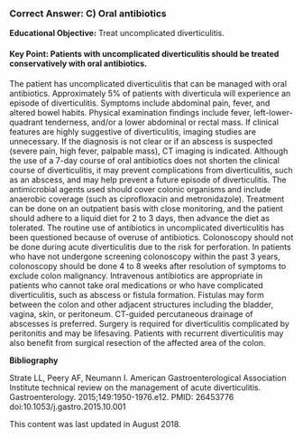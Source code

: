 
### Correct Answer: C) Oral antibiotics 

**Educational Objective:** Treat uncomplicated diverticulitis.

#### **Key Point:** Patients with uncomplicated diverticulitis should be treated conservatively with oral antibiotics.

The patient has uncomplicated diverticulitis that can be managed with oral antibiotics. Approximately 5% of patients with diverticula will experience an episode of diverticulitis. Symptoms include abdominal pain, fever, and altered bowel habits. Physical examination findings include fever, left-lower-quadrant tenderness, and/or a lower abdominal or rectal mass. If clinical features are highly suggestive of diverticulitis, imaging studies are unnecessary. If the diagnosis is not clear or if an abscess is suspected (severe pain, high fever, palpable mass), CT imaging is indicated. Although the use of a 7-day course of oral antibiotics does not shorten the clinical course of diverticulitis, it may prevent complications from diverticulitis, such as an abscess, and may help prevent a future episode of diverticulitis. The antimicrobial agents used should cover colonic organisms and include anaerobic coverage (such as ciprofloxacin and metronidazole). Treatment can be done on an outpatient basis with close monitoring, and the patient should adhere to a liquid diet for 2 to 3 days, then advance the diet as tolerated. The routine use of antibiotics in uncomplicated diverticulitis has been questioned because of overuse of antibiotics.
Colonoscopy should not be done during acute diverticulitis due to the risk for perforation. In patients who have not undergone screening colonoscopy within the past 3 years, colonoscopy should be done 4 to 8 weeks after resolution of symptoms to exclude colon malignancy.
Intravenous antibiotics are appropriate in patients who cannot take oral medications or who have complicated diverticulitis, such as abscess or fistula formation. Fistulas may form between the colon and other adjacent structures including the bladder, vagina, skin, or peritoneum. CT-guided percutaneous drainage of abscesses is preferred.
Surgery is required for diverticulitis complicated by peritonitis and may be lifesaving. Patients with recurrent diverticulitis may also benefit from surgical resection of the affected area of the colon.

**Bibliography**

Strate LL, Peery AF, Neumann I. American Gastroenterological Association Institute technical review on the management of acute diverticulitis. Gastroenterology. 2015;149:1950-1976.e12. PMID: 26453776 doi:10.1053/j.gastro.2015.10.001

This content was last updated in August 2018.